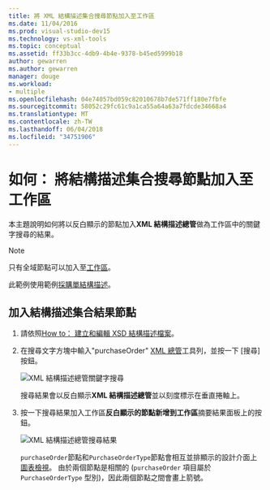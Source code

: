 ```yaml
---
title: 將 XML 結構描述集合搜尋節點加入至工作區
ms.date: 11/04/2016
ms.prod: visual-studio-dev15
ms.technology: vs-xml-tools
ms.topic: conceptual
ms.assetid: ff33b3cc-4db9-4b4e-9378-b45ed5999b18
author: gewarren
ms.author: gewarren
manager: douge
ms.workload:
- multiple
ms.openlocfilehash: 04e74057bd059c82010678b7de571ff180e7fbfe
ms.sourcegitcommit: 58052c29fc61c9a1ca55a64a63a7fdcde34668a4
ms.translationtype: MT
ms.contentlocale: zh-TW
ms.lasthandoff: 06/04/2018
ms.locfileid: "34751906"
---
```

# <a name="how-to-add-schema-set-search-result-nodes-to-the-workspace"></a>如何： 將結構描述集合搜尋節點加入至工作區

本主題說明如何將以反白顯示的節點加入**XML 結構描述總管**做為工作區中的關鍵字搜尋的結果。

> [!NOTE]
> 只有全域節點可以加入至[工作區](../xml-tools/xml-schema-designer-workspace.md)。


 此範例使用範例[採購單結構描述](../xml-tools/sample-xsd-file-purchase-order-schema.md)。

## <a name="to-add-schema-set-result-nodes"></a>加入結構描述集合結果節點

1.  請依照[How to： 建立和編輯 XSD 結構描述檔案](../xml-tools/how-to-create-and-edit-an-xsd-schema-file.md)。

2.  在搜尋文字方塊中輸入"purchaseOrder" [XML 總管](../xml-tools/xml-schema-explorer.md)工具列，並按一下 [搜尋] 按鈕。

     ![XML 結構描述總管關鍵字搜尋](../xml-tools/media/schemaexplorersearch.gif)

     搜尋結果會以反白顯示**XML 結構描述總管**並以刻度標示在垂直捲軸上。

3.  按一下搜尋結果加入工作區**反白顯示的節點新增到工作區**摘要結果面板上的按鈕。

     ![XML 結構描述總管搜尋結果](../xml-tools/media/schemaexplorersearchresult.gif)

     `purchaseOrder`節點和`PurchaseOrderType`節點會相互並排顯示的設計介面上[圖表檢視](../xml-tools/graph-view.md)。 由於兩個節點是相關的 (`purchaseOrder` 項目屬於 `PurchaseOrderType` 型別)，因此兩個節點之間會畫上箭號。